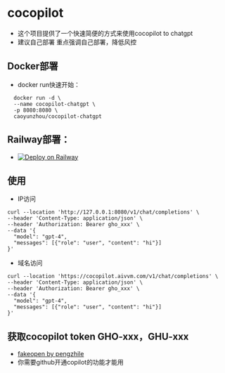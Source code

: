 # cocopilot
- 这个项目提供了一个快速简便的方式来使用cocopilot to chatgpt
- 建议自己部署 重点强调自己部署，降低风控

## Docker部署

- docker run快速开始：

```
  docker run -d \
  --name cocopilot-chatgpt \
  -p 8080:8080 \
  caoyunzhou/cocopilot-chatgpt
```

## Railway部署：
- [![Deploy on Railway](https://railway.app/button.svg)](https://railway.app/template/UhhP8o?referralCode=CG56Re)

## 使用

- IP访问
```
curl --location 'http://127.0.0.1:8080/v1/chat/completions' \
--header 'Content-Type: application/json' \
--header 'Authorization: Bearer gho_xxx' \
--data '{
  "model": "gpt-4",
  "messages": [{"role": "user", "content": "hi"}]
}'
```

- 域名访问
```
curl --location 'https://cocopilot.aivvm.com/v1/chat/completions' \
--header 'Content-Type: application/json' \
--header 'Authorization: Bearer gho_xxx' \
--data '{
  "model": "gpt-4",
  "messages": [{"role": "user", "content": "hi"}]
}'
```


## 获取cocopilot token GHO-xxx，GHU-xxx

- [fakeopen by pengzhile](https://cocopilot.org/copilot/token)
- 你需要github开通copilot的功能才能用